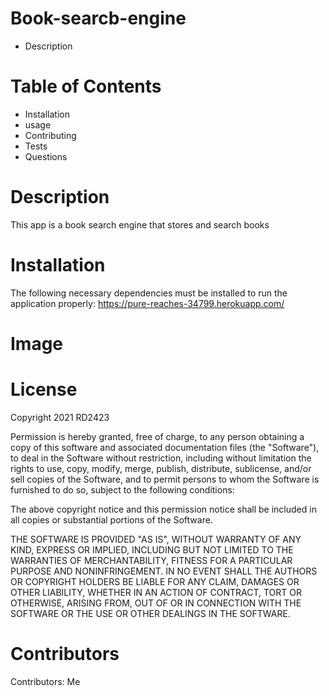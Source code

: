   # Book-searcb-engine
  * Description
  # Table of Contents
  * Installation 
  * usage
  * Contributing
  * Tests
  * Questions
  
  # Description

This app is a book search engine that stores and search books 
  


  # Installation
  The following necessary dependencies must be installed to run the application properly: https://pure-reaches-34799.herokuapp.com/


  # Image
  


  # License

  Copyright 2021 RD2423

  Permission is hereby granted, free of charge, to any person obtaining a copy of this software and associated documentation files (the "Software"), to deal in the Software without restriction, including without limitation the rights to use, copy, modify, merge, publish, distribute, sublicense, and/or sell copies of the Software, and to permit persons to whom the Software is furnished to do so, subject to the following conditions:

  The above copyright notice and this permission notice shall be included in all copies or substantial portions of the Software.

  THE SOFTWARE IS PROVIDED "AS IS", WITHOUT WARRANTY OF ANY KIND, EXPRESS OR IMPLIED, INCLUDING BUT NOT LIMITED TO THE WARRANTIES OF MERCHANTABILITY, FITNESS FOR A PARTICULAR PURPOSE AND NONINFRINGEMENT. IN NO EVENT SHALL THE AUTHORS OR COPYRIGHT HOLDERS BE LIABLE FOR ANY CLAIM, DAMAGES OR OTHER LIABILITY, WHETHER IN AN ACTION OF CONTRACT, TORT OR OTHERWISE, ARISING FROM, OUT OF OR IN CONNECTION WITH THE SOFTWARE OR THE USE OR OTHER DEALINGS IN THE SOFTWARE.


  # Contributors
  
  Contributors: Me
